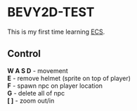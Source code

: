 # BEVY2D-TEST

This is my first time learning [ECS](https://en.wikipedia.org/wiki/Entity_component_system).

## Control

**W A S D** - movement \
**E** - remove helmet (sprite on top of player) \
**F** - spawn npc on player location \
**G** - delete all of npc \
**[ ]** - zoom out/in